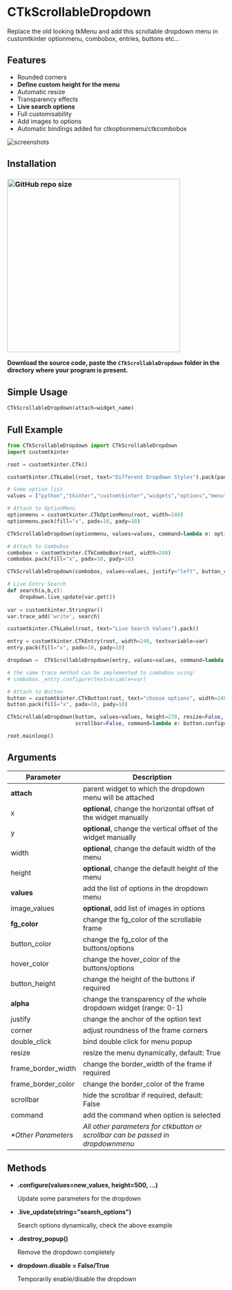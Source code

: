 # CTkScrollableDropdown
Replace the old looking tkMenu and add this scrollable dropdown menu in customtkinter optionmenu, combobox, entries, buttons etc...

## Features
- Rounded corners
- **Define custom height for the menu**
- Automatic resize
- Transparency effects
- **Live search options**
- Full customisability
- Add images to options
- Automatic bindings added for ctkoptionmenu/ctkcombobox

![screenshots](https://user-images.githubusercontent.com/89206401/236677286-bb9632ab-c820-4e59-bcad-e3220886b45e.png)

## Installation
### [<img alt="GitHub repo size" src="https://img.shields.io/github/repo-size/Akascape/CTkScrollableDropdown?&color=white&label=Download%20Source%20Code&logo=Python&logoColor=yellow&style=for-the-badge"  width="400">](https://github.com/Akascape/CTkScrollableDropdown/archive/refs/heads/main.zip)

**Download the source code, paste the `CTkScrollableDropdown` folder in the directory where your program is present.**
## Simple Usage
```python
CTkScrollableDropdown(attach=widget_name)
```

## Full Example
```python
from CTkScrollableDropdown import CTkScrollableDropdown
import customtkinter

root = customtkinter.CTk()

customtkinter.CTkLabel(root, text="Different Dropdown Styles").pack(pady=5)

# Some option list
values = ["python","tkinter","customtkinter","widgets","options","menu","combobox","dropdown","search"]

# Attach to OptionMenu 
optionmenu = customtkinter.CTkOptionMenu(root, width=240)
optionmenu.pack(fill="x", padx=10, pady=10)

CTkScrollableDropdown(optionmenu, values=values, command=lambda e: optionmenu.set(e))

# Attach to Combobox
combobox = customtkinter.CTkComboBox(root, width=240)
combobox.pack(fill="x", padx=10, pady=10)

CTkScrollableDropdown(combobox, values=values, justify="left", button_color="transparent", command=lambda e: combobox.set(e))

# Live Entry Search
def search(a,b,c):
    dropdown.live_update(var.get())
    
var = customtkinter.StringVar()
var.trace_add('write', search)

customtkinter.CTkLabel(root, text="Live Search Values").pack()

entry = customtkinter.CTkEntry(root, width=240, textvariable=var)
entry.pack(fill="x", padx=10, pady=10)

dropdown =  CTkScrollableDropdown(entry, values=values, command=lambda e: var.set(e))

# the same trace method can be implemented to combobox using:
# combobox._entry.configure(textvariable=var)

# Attach to Button 
button = customtkinter.CTkButton(root, text="choose options", width=240)
button.pack(fill="x", padx=10, pady=10)

CTkScrollableDropdown(button, values=values, height=270, resize=False, button_height=30,
                      scrollbar=False, command=lambda e: button.configure(text=e))

root.mainloop()
```

## Arguments
| Parameter | Description |
|-----------| ------------|
| **attach** | parent widget to which the dropdown menu will be attached  |
| x | **optional**, change the horizontal offset of the widget manually  |
| y | **optional**, change the vertical offset of the widget manually |
| width | **optional**, change the default width of the menu |
| height | **optional**, change the default height of the menu |
| **values** | add the list of options in the dropdown menu |
| image_values | **optional**, add list of images in options |
| **fg_color** | change the fg_color of the scrollable frame |
| button_color | change the fg_color of the buttons/options |
| hover_color | change the hover_color of the buttons/options |
| button_height | change the height of the buttons if required |
| **alpha** | change the transparency of the whole dropdown widget (range: 0-1) |
| justify | change the anchor of the option text |
| corner | adjust roundness of the frame corners |
| double_click | bind double click for menu popup |
| resize | resize the menu dynamically, default: True |
| frame_border_width | change the border_width of the frame if required |
| frame_border_color | change the border_color of the frame |
| scrollbar | hide the scrollbar if required, default: False |
| command | add the command when option is selected |
| _*Other Parameters_ | _All other parameters for ctkbutton or scrollbar can be passed in dropdownmenu_ |

## Methods
- **.configure(values=new_values, height=500, ...)**

  Update some parameters for the dropdown
- **.live_update(string="search_options")**

  Search options dynamically, check the above example
- **.destroy_popup()**

  Remove the dropdown completely
- **dropdown.disable = False/True**

  Temporarily enable/disable the dropdown
